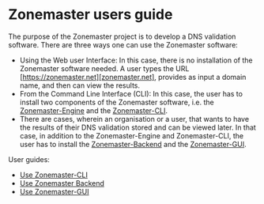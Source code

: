 # Zonemaster users guide

The purpose of the Zonemaster project is to develop a DNS validation software.
There are three ways one can use the Zonemaster software:

   * Using the Web user Interface: In this case, there is no installation of
     the Zonemaster software needed. A user types the URL
     [https://zonemaster.net][zonemaster.net], provides as input a domain name,
     and then can view the results.
   * From the Command Line Interface (CLI): In this case, the user has to
     install two components of the Zonemaster software, i.e. the
     [Zonemaster-Engine] and the [Zonemaster-CLI].
   * There are cases, wherein an organisation or a user, that wants to have the
     results of their DNS validation stored and can be viewed later. In that
     case, in addition to the Zonemaster-Engine and Zonemaster-CLI, the user
     has to install the [Zonemaster-Backend] and the [Zonemaster-GUI]. 

User guides:
 * [Use Zonemaster-CLI]
 * [Use Zonemaster Backend]
 * [Use Zonemaster-GUI]

[Use Zonemaster Backend]:    backend/README.md
[Use Zonemaster-CLI]:        cli.md
[Use Zonemaster-GUI]:        gui/README.md
[Zonemaster-Backend]:        ../installation/zonemaster-backend.md
[Zonemaster-CLI]:            ../installation/zonemaster-cli.md
[Zonemaster-Engine]:         ../installation/zonemaster-engine.md
[Zonemaster-GUI]:            ../installation/zonemaster-gui.md
[zonemaster.net]:            https://zonemaster.net/
